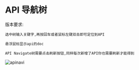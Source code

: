 # API 导航树

版本要求: <Badge text="2.0.7"/>

```
选中树输入关键字,再按回车或者鼠标左键双击即可定位到API

悬浮鼠标显示api的doc

API Navigate树需要点击刷新按钮,同样每次新增了API你也需要刷新才能得到
```

![apinavi](../../.vuepress/public/img/apinav.gif)
